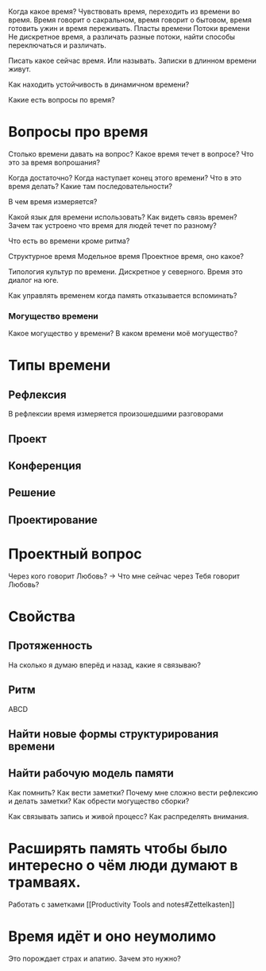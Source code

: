 Когда какое время? 
Чувствовать время, переходить из времени во время.
Время говорит о сакральном, время говорит о бытовом, время готовить ужин и время переживать.
Пласты времени
Потоки времени
Не дискретное время, а различать разные потоки, найти способы переключаться и различать.

Писать какое сейчас время. Или называть.
Записки в длинном времени живут.

Как находить устойчивость в динамичном времени?


Какие есть вопросы по время?
# Вопросы про время 

Столько времени давать на вопрос? Какое время течет в вопросе? Что это за время вопрошания?

Когда достаточно? Когда наступает конец этого времени?
Что в это время делать? Какие там последовательности?

В чем время измеряется?

Какой язык для времени использовать?
Как видеть связь времен?
Зачем так устроено что время для людей течет по разному?

Что есть во времени кроме ритма?

Структурное время
Модельное время
Проектное время, оно какое?

Типология культур по времени. Дискретное у северного. Время это диалог на юге. 

Как управлять временем когда память отказывается вспоминать?

### Могущество времени 
Какое могущество у времени? В каком времени моё могущество?

# Типы времени 
## Рефлексия 
В рефлексии время измеряется произошедшими разговорами 

## Проект 

## Конференция 

## Решение 

## Проектирование 

# Проектный вопрос 
Через кого говорит Любовь? -> Что мне сейчас через Тебя говорит Любовь?

# Свойства 
## Протяженность 
На сколько я думаю вперёд и назад, какие я связываю?
## Ритм
ABCD 

## Найти новые формы структурирования времени 

## Найти рабочую модель памяти 
Как помнить? Как вести заметки?
Почему мне сложно вести рефлексию и делать заметки?
Как обрести могущество сборки?

Как связывать запись и живой процесс? Как распределять внимания.

# Расширять память чтобы было интересно о чём люди думают в трамваях.
Работать с заметками [[Productivity Tools and notes#Zettelkasten]]


# Время идёт и оно неумолимо
Это порождает страх и апатию. Зачем это нужно?